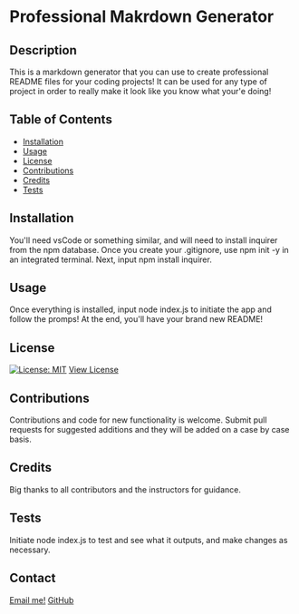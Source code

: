 
  # Professional Makrdown Generator
## Description
This is a markdown generator that you can use to create professional README files for your coding projects! It can be used for any type of project in order to really make it look like you know what your'e doing!
## Table of Contents
- [Installation](#installation)
- [Usage](#usage)
- [License](#license)
- [Contributions](#contributions)
- [Credits](#credits)
- [Tests](#tests)
## Installation
You'll need vsCode or something similar, and will need to install inquirer from the npm database. Once you create your .gitignore, use npm init -y in an integrated terminal. Next, input npm install inquirer. 
## Usage
Once everything is installed, input node index.js to initiate the app and follow the promps! At the end, you'll have your brand new README!
## License
[![License: MIT](https://img.shields.io/badge/License-MIT-yellow.svg)](https://opensource.org/licenses/MIT)
[View License](https://choosealicense.com/licenses/mit/)

## Contributions
Contributions and code for new functionality is welcome. Submit pull requests for suggested additions and they will be added on a case by case basis.
## Credits
Big thanks to all contributors and the instructors for guidance.
## Tests
Initiate node index.js to test and see what it outputs, and make changes as necessary.
## Contact
[Email me!](justinlindseyLHR@gmail.com)
[GitHub](https://github.com/JusticeGTR)